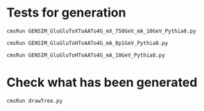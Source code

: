Tests for generation
====

    cmsRun GENSIM_GluGluToXToAATo4G_mX_750GeV_mA_10GeV_Pythia8.py
    
    cmsRun GENSIM_GluGluToHToAATo4G_mA_0p1GeV_Pythia8.py
    
    cmsRun GENSIM_GluGluToHToAATo4G_mA_10GeV_Pythia8.py
    
    
Check what has been generated
====

    cmsRun drawTree.py
    
    